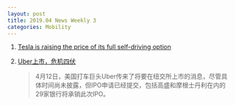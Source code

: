 ```yaml
---
layout: post
title: 2019.04 News Weekly 3
categories: Mobility
---
```



1. [Tesla is raising the price of its full self-driving option](https://techcrunch.com/2019/04/13/tesla-is-raising-the-price-on-the-future/)

2. [Uber上市，危机四伏](https://36kr.com/p/5194602)

    > 4月12日，美国打车巨头Uber传来了将要在纽交所上市的消息，尽管具体时间尚未披露，但IPO申请已经提交，包括高盛和摩根士丹利在内的29家银行将承销此次IPO。